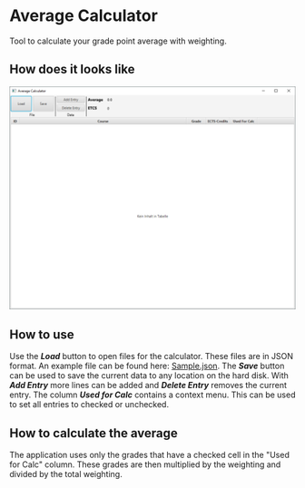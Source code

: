 # Average Calculator
Tool to calculate your grade point average with weighting.

## How does it looks like
![Main GUI](src/main/resources/Average_Calculator_1_0.png)

## How to use
Use the ***Load*** button to open files for the calculator. These files are in JSON format. 
An example file can be found here: [Sample.json](https://github.com/Sseidel248/Average_Calculator/blob/main/src/main/resources/Sample.json).
The ***Save*** button can be used to save the current data to any location on the hard disk.
With ***Add Entry*** more lines can be added and ***Delete Entry*** removes the current entry.
The column ***Used for Calc*** contains a context menu. This can be used to set all entries to checked or unchecked.

## How to calculate the average
The application uses only the grades that have a checked cell in the "Used for Calc" column.
These grades are then multiplied by the weighting and divided by the total weighting.



